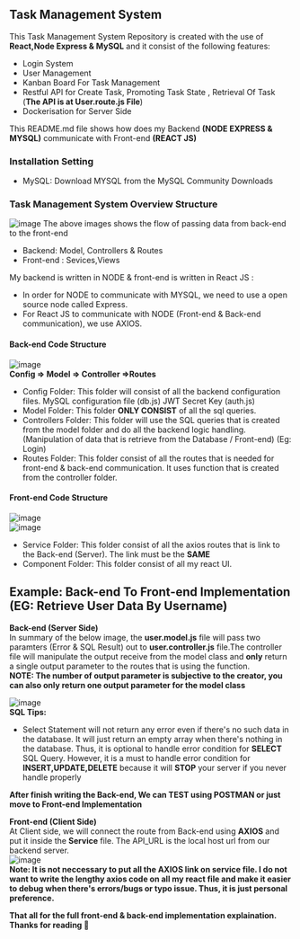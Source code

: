 
## Task Management System
This Task Management System Repository is created with the use of **React,Node Express & MySQL** and it consist of the following features:

- Login System
- User Management
- Kanban Board For Task Management
- Restful API for Create Task, Promoting Task State , Retrieval Of Task (**The API is at User.route.js File**)
- Dockerisation for Server Side 

This README.md file shows how does my Backend **(NODE EXPRESS & MYSQL)** communicate with Front-end **(REACT JS)**

### Installation Setting
- MySQL: Download MYSQL from the MySQL Community Downloads

### Task Management System Overview Structure
![image](https://user-images.githubusercontent.com/56182367/182769064-97bc3af4-b185-46e5-b822-7032f34dbbd8.png)
The above images shows the flow of passing data from back-end to the front-end
- Backend: Model, Controllers & Routes
- Front-end : Sevices,Views

My backend is written in NODE & front-end is written in React JS :
- In order for NODE to communicate with MYSQL, we need to use a open source node called Express.
- For React JS to communicate with NODE (Front-end & Back-end communication), we use AXIOS.

#### Back-end Code Structure
![image](https://user-images.githubusercontent.com/56182367/182772310-199da3e6-29ff-45d6-b4c3-c1b7ad68a00c.png)
<br>**Config => Model => Controller =>Routes**

- Config Folder: This folder will consist of all the backend configuration files. MySQL configuration file (db.js) JWT Secret Key (auth.js)
- Model Folder: This folder **ONLY CONSIST** of all the sql queries.
- Controllers Folder: This folder will  use the SQL queries that is created from the model folder and do all the backend logic handling.(Manipulation of data that is retrieve from the Database / Front-end) (Eg: Login)
- Routes Folder: This folder consist of all the routes that is needed for front-end & back-end communication. It uses function that is created from the controller folder.

#### Front-end Code Structure
![image](https://user-images.githubusercontent.com/56182367/182775271-7a501606-82af-41d6-b14e-49021ef25809.png)
<br>![image](https://user-images.githubusercontent.com/56182367/182775209-99618cd6-684f-41f0-91b5-073fe251ea0e.png)

- Service Folder: This folder consist of all the axios routes that is link to the Back-end (Server). The link must be the **SAME**
- Component Folder: This folder consist of all my react UI.


## Example: Back-end To Front-end Implementation (EG: Retrieve User Data By Username)
**Back-end (Server Side)**<br>
In summary of the below image, the **user.model.js** file will pass two paramters (Error & SQL Result) out to **user.controller.js** file.The controller file will manipulate the output receive from the model class and **only** return a single output parameter to the routes that is using the function. 
<br> **NOTE: The number of output parameter is subjective to the creator, you can also only return one output parameter for the model class** 

![image](https://user-images.githubusercontent.com/56182367/182854033-4c262264-96ed-4790-94a1-7f7103fd22e7.png)
<br>
**SQL Tips:** 
- Select Statement will not return any error even if there's no such data in the database. It will just return an empty array when there's nothing in the database. Thus, it is optional to handle error condition for **SELECT** SQL Query. However, it is a must to handle error condition for **INSERT,UPDATE,DELETE** because it will **STOP** your server if you never handle properly

**After finish writing the Back-end, We can TEST using POSTMAN or just move to Front-end Implementation**

**Front-end (Client Side)** <br>
At Client side, we will connect the route from Back-end using **AXIOS** and put it inside the **Service** file. The API_URL is the local host url from our backend server. <br>
![image](https://user-images.githubusercontent.com/56182367/182864438-d1b3651d-4a96-44fa-9c02-4c5106cc4ecc.png)
<br>
**Note: It is not neccessary to put all the AXIOS link on service file. I do not want to write the lengthy axios code on all my react file and make it easier to debug when there's errors/bugs or typo issue. Thus, it is just personal preference.**
<br>

**That all for the full front-end & back-end implementation explaination. Thanks for reading :smiling_face_with_three_hearts:**




